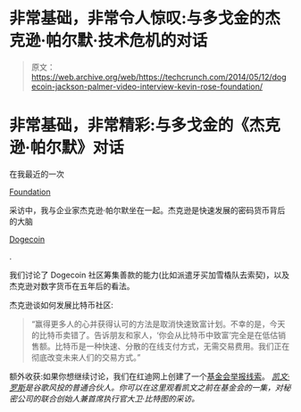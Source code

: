 # 非常基础，非常令人惊叹:与多戈金的杰克逊·帕尔默·技术危机的对话

> 原文：<https://web.archive.org/web/https://techcrunch.com/2014/05/12/dogecoin-jackson-palmer-video-interview-kevin-rose-foundation/>

# 非常基础，非常精彩:与多戈金的《杰克逊·帕尔默》对话

在我最近的一次

[Foundation](https://web.archive.org/web/20221209133419/https://beta.techcrunch.com/video/foundation/)

采访中，我与企业家杰克逊·帕尔默坐在一起。杰克逊是快速发展的密码货币背后的大脑

[Dogecoin](https://web.archive.org/web/20221209133419/http://www.crunchbase.com/organization/dogecoin)

.

我们讨论了 Dogecoin 社区筹集善款的能力(比如派遣牙买加雪橇队去索契)，以及杰克逊对数字货币在五年后的看法。

杰克逊谈如何发展比特币社区:

> “赢得更多人的心并获得认可的方法是取消快速致富计划。不幸的是，今天的比特币卖错了。告诉朋友和家人，‘你会从比特币中致富’完全是在低估销售额。比特币是一种快速、分散的在线支付方式，无需交易费用。我们正在彻底改变未来人们的交易方式。”

额外收获:如果你想继续讨论，我们在红迪网上创建了一个[基金会举报线索](https://web.archive.org/web/20221209133419/http://www.reddit.com/r/dogecoin/)。
 *[凯文·罗斯](https://web.archive.org/web/20221209133419/http://www.crunchbase.com/person/kevin-rose)是谷歌风投的普通合伙人。你可以在这里观看凯文之前在基金会的一集，对秘密公司的联合创始人兼首席执行官大卫·比特图的采访。*
